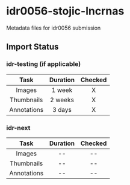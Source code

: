 # idr0056-stojic-lncrnas
Metadata files for idr0056 submission

## Import Status

### idr-testing (if applicable)
| Task | Duration | Checked |
| :----: |:----:| :----:|
| Images| 1 week | X |
| Thumbnails | 2 weeks | X |
| Annotations | 3 days | X |

### idr-next
| Task | Duration | Checked |
| :----: |:----:| :----:|
| Images| -- | -- |
| Thumbnails | -- | -- |
| Annotations | -- | -- |
